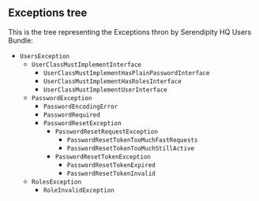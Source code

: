 ## Exceptions tree

This is the tree representing the Exceptions thron by Serendipity HQ Users Bundle:

- `UsersException`
    - `UserClassMustImplementInterface`
        - `UserClassMustImplementHasPlainPasswordInterface`
        - `UserClassMustImplementHasRolesInterface`
        - `UserClassMustImplementUserInterface`
    - `PasswordException`
        - `PasswordEncodingError`
        - `PasswordRequired`
        - `PasswordResetException`
            - `PasswordResetRequestException`
                - `PasswordResetTokenTooMuchFastRequests`
                - `PasswordResetTokenTooMuchStillActive`
            - `PasswordResetTokenException`
                - `PasswordResetTokenExpired`
                - `PasswordResetTokenInvalid`
    - `RolesException`
        - `RoleInvalidException`
